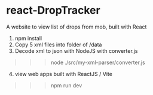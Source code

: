 # react-DropTracker
A website to view list of drops from mob, built with React

1. npm install
2. Copy 5 xml files into folder of /data 
3. Decode xml to json with NodeJS with converter.js 
>>> node ./src/my-xml-parser/converter.js   
4. view web apps built with ReactJS / Vite
>>> npm run dev
